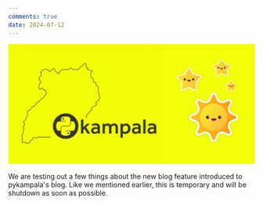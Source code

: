 ```yaml
---
comments: true
date: 2024-07-12
---
```

![image](https://raw.githubusercontent.com/Pykampala-Community/assets/main/pykampala4.png)

We are testing out a few things about the new blog feature introduced to pykampala's blog.
Like we mentioned earlier, this is temporary and will be shutdown as soon as possible.